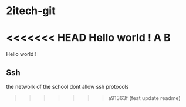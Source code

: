 # 2itech-git

<<<<<<< HEAD
Hello world ! A
B
=======
Hello world !

## Ssh

the network of the school dont allow ssh protocols
>>>>>>> a91363f (feat update readme)

